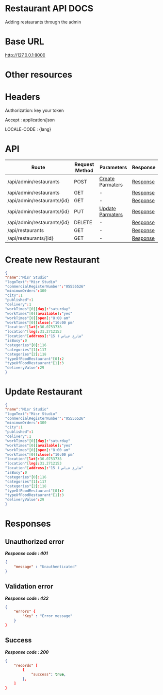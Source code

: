 # Restaurant API DOCS
Adding restaurants through the admin
# Base URL
http://127.0.0.1:8000

# Other resources 

 
# Headers

Authorization: key your token

Accept : application/json

LOCALE-CODE : {lang}

# API 

| Route                        | Request Method | Parameters | Response  |
| -----------                  | -----------    |----------- |---------- |
| /api/admin/restaurants            | POST           |  [Create Parmaters](#Create)|[Response](#Response)|
| /api/admin/restaurants | GET           |-|  [Response](#Response)         |
|/api/admin/restaurants/{id}         | GET           |  - |  [Response](#Response)         |
|/api/admin/restaurants/{id}        |PUT           |  [Update Parmaters](#Update)|[Response](#Response)     |
|/api/admin/restaurants/{id}        |DELETE           |  -|[Response](#Response)| 
|/api/restaurants        |GET           |-| [Response](#Response)|
|/api/restaurants/{id}        |GET           |-|[Response](#Response)|


# <a name="Create"> </a> Create new Restaurant 

```json
{
"name":"Misr Studio"
"logoText":"Misr Studio"
"commercialRegisterNumber":"05555526"
"minimumOrders":300
"city":1
"published":1
"delivery":1
"workTimes"[0][day]:"saturday"
"workTimes"[0][available]:"yes"
"workTimes"[0][open]:"8:00 am"
"workTimes"[0][close]:"10:00 pm"
"location"[lat]:30.0753738
"location"[lng]:31.2712153
"location"[address]:"15 شارع عباس ا"
"isBusy":0
"categories"[0]:116
"categories"[1]:117
"categories"[2]:118
"typeOfFoodRestaurant"[0]:2
"typeOfFoodRestaurant"[1]:3
"deliveryValue":29
} 
```

# <a name="Update"> </a> Update Restaurant

```json
{
"name":"Misr Studio"
"logoText":"Misr Studio"
"commercialRegisterNumber":"05555526"
"minimumOrders":300
"city":1
"published":1
"delivery":1
"workTimes"[0][day]:"saturday"
"workTimes"[0][available]:"yes"
"workTimes"[0][open]:"8:00 am"
"workTimes"[0][close]:"10:00 pm"
"location"[lat]:30.0753738
"location"[lng]:31.2712153
"location"[address]:"15 شارع عباس ا"
"isBusy":0
"categories"[0]:116
"categories"[1]:117
"categories"[2]:118
"typeOfFoodRestaurant"[0]:2
"typeOfFoodRestaurant"[1]:3
"deliveryValue":29
} 
```
# <a name="Response"> </a> Responses 

## Unauthorized error

__*Response code : 401*__
```json 
{
    "message" : "Unauthenticated"
}
```

## Validation error 
__*Response code : 422*__

```json 
{
    "errors" {
        "Key" : "Error message"
    }
}
```
## Success  
__*Response code : 200*__
```json 
{
    "records" [
        {
            "success": true,
        },
    ]
}
```
